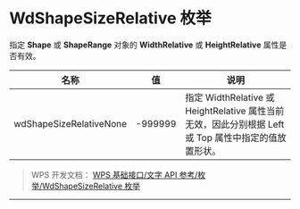 # WdShapeSizeRelative 枚举

指定 **Shape** 或 **ShapeRange** 对象的 **WidthRelative** 或 **HeightRelative** 属性是否有效。

| 名称                    | 值      | 说明                                                                                                 |
|-------------------------|---------|------------------------------------------------------------------------------------------------------|
| wdShapeSizeRelativeNone | -999999 | 指定 WidthRelative 或 HeightRelative 属性当前无效，因此分别根据 Left 或 Top 属性中指定的值放置形状。 |

> WPS 开发文档： [WPS 基础接口/文字 API 参考/枚举/WdShapeSizeRelative 枚举](https://qn.cache.wpscdn.cn/encs/doc/office_v19/topics/WPS%20%E5%9F%BA%E7%A1%80%E6%8E%A5%E5%8F%A3/%E6%96%87%E5%AD%97%20API%20%E5%8F%82%E8%80%83/%E6%9E%9A%E4%B8%BE/WdShapeSizeRelative%20%E6%9E%9A%E4%B8%BE.html)

------------------------------------------------------------------------
